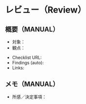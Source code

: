 # レビュー（Review）

## 概要（MANUAL）
- 対象：
- 観点：

<!-- AUTO:BEGIN name=review.meta -->
- Checklist URL:
- Findings (auto):
- Links:
<!-- AUTO:END -->

## メモ（MANUAL）
- 所感／決定事項：
